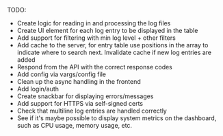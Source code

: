 TODO:
 - Create logic for reading in and processing the log files
 - Create UI element for each log entry to be displayed in the table
 - Add support for filtering with min log level + other filters
 - Add cache to the server, for entry table use positions in the array to indicate where to search next. Invalidate cache if new log entries are added
 - Respond from the API with the correct response codes
 - Add config via vargs/config file
 - Clean up the async handling in the frontend
 - Add login/auth
 - Create snackbar for displaying errors/messages
 - Add support for HTTPS via self-signed certs
 - Check that multiline log entries are handled correctly
 - See if it's maybe possible to display system metrics on the dashboard, such as CPU usage, memory usage, etc.